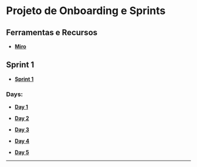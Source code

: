 # Projeto de Onboarding e Sprints

## Ferramentas e Recursos

- **[Miro](https://miro.com/welcomeonboard/VHlPWlZUcElYc0xTcHBRb3NlS05XenBVSGdYRG9SSHR1Q2VUZlNVWHY0Q2hRUElLOVY4NXFLbTZOWFBHM0xpdnwzNDU4NzY0NjAxMzA3NDUyMjE0fDI=?share_link_id=71148801712)**


## Sprint 1

- **[Sprint 1](https://github.com/ClaudioSantosFilho/Work/blob/main/FristSprint/Sprint1.md)**

### Days:

- **[Day 1](https://github.com/ClaudioSantosFilho/Work/blob/main/FristSprint/Day1.md)**
  
- **[Day 2](https://github.com/ClaudioSantosFilho/Work/blob/main/FristSprint/Day2.md)**

- **[Day 3](https://github.com/ClaudioSantosFilho/Work/blob/main/FristSprint/Day3.md)**

- **[Day 4](https://github.com/ClaudioSantosFilho/Work/blob/main/FristSprint/Day4.md)**

- **[Day 5](https://github.com/ClaudioSantosFilho/Work/blob/main/FristSprint/Day5.md)**
---